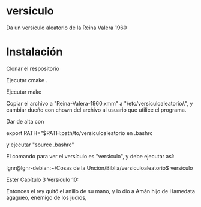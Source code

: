 # versiculo
Da un versículo aleatorio de la Reina Valera 1960
<br />
# Instalación
Clonar el respositorio

Ejecutar cmake .

Ejecutar make

Copiar el archivo a "Reina-Valera-1960.xmm" a "/etc/versiculoaleatorio/.", y cambiar dueño con chown del archivo al usuario que utilice el programa.

Dar de alta con 

export PATH="$PATH:path/to/versiculoaleatorio en .bashrc

y ejecutar "source .bashrc"


El comando para ver el versículo es "versiculo", y debe ejecutar así:

lgnr@lgnr-debian:~/Cosas de la Unción/Biblia/versiculoaleatorio$ versiculo

Ester Capítulo 3 Versículo 10:


Entonces el rey quitó el
anillo de su mano, y lo dio a
Amán hijo de Hamedata agagueo,
enemigo de los judíos,

